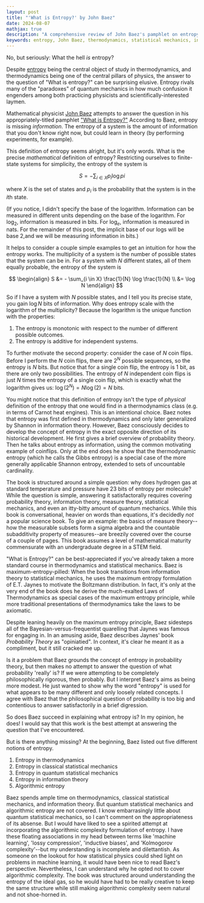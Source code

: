 ```yaml
---
layout: post
title: "'What is Entropy?' by John Baez"
date: 2024-08-07
mathjax: true
description: "A comprehensive review of John Baez's pamphlet on entropy, exploring its mathematical definition, applications in thermodynamics, and connections to information theory. This post delves into the concept of entropy as missing information and its significance across various fields of physics."
keywords: entropy, John Baez, thermodynamics, statistical mechanics, information theory, physics, mathematical physics, probability theory, maximum entropy principle
---
```


No, but seriously: What the hell *is* entropy?

Despite [entropy](https://en.wikipedia.org/wiki/Entropy) being the central object of study in thermodynamics, and thermodynamics being one of the central pillars of physics, the answer to the question of "What is entropy?" can be surprising elusive. Entropy rivals many of the "paradoxes" of quantum mechanics in how much confusion it engenders among both practicing physicists and scientifically-interested laymen.

Mathematical physicist [John Baez](https://math.ucr.edu/home/baez/) attempts to answer the question in his appropriately-titled pamphlet ["What is Entropy?"](https://math.ucr.edu/home/baez/what_is_entropy.pdf) According to Baez, entropy is missing *information*. The entropy of a system is the amount of information that you don't know right now, but could learn in theory (by performing experiments, for example).

This definition of entropy seems alright, but it's only words. What is the precise *mathematical* definition of entropy? Restricting ourselves to finite-state systems for simplicity, the entropy of the system is

$$S = - \sum_{i \in X} p_i \log pi$$

where $X$ is the set of states and $p_i$ is the probability that the system is in the $i$th state. 

(If you notice, I didn't specify the base of the logarithm. Information can be measured in different units depending on the base of the logarithm. For $\log_2$, information is measured in bits. For $\log_e$, information is measured in nats. For the remainder of this post, the implicit base of our logs will be base 2,and we will be measuring information in bits.)

It helps to consider a couple simple examples to get an intuition for how the entropy works. The multiplicity of a system is the number of possible states that the system can be in. For a system with $N$ different states, all of them equally probable, the entropy of the system is 

$$
\begin{align}
S &= - \sum_{i \in X} \frac{1}{N} \log \frac{1}{N} \\
&= \log N
\end{align}
$$

So if I have a system with $N$ possible states, and I tell you its precise state, you gain $\log N$ bits of information. Why does entropy scale with the logarithm of the multiplicity? Because the logarithm is the unique function with the properties:

1. The entropy is monotonic with respect to the number of different possible outcomes.
2. The entropy is additive for independent systems.

To further motivate the second property: consider the case of $N$ coin flips. Before I perform the $N$ coin flips, there are $2^N$ possible sequences, so the entropy is $N$ bits. But notice that for a single coin flip, the entropy is $1$ bit, as there are only two possibilities. The entropy of $N$ independent coin flips is just $N$ times the entropy of a single coin flip, which is exactly what the logarithm gives us: $\log(2^N) = N \log(2) = N$ bits.

You might notice that this definition of entropy isn't the type of *physical* definition of the entropy that one would find in a thermodynamics class (e.g. in terms of Carnot heat engines). This is an intentional choice. Baez notes that entropy was first defined in thermodynamics and only later generalized by Shannon in information theory. However, Baez consciously decides to develop the concept of entropy in the exact opposite direction of its historical development. He first gives a brief overview of probability theory. Then he talks about entropy as information, using the common motivating example of coinflips. Only at the end does he show that the thermodynamic entropy (which he calls the Gibbs entropy) is a special case of the more generally applicable Shannon entropy, extended to sets of uncountable cardinality.

The book is structured around a simple question: why does hydrogen gas at standard temperature and pressure have 23 bits of entropy per molecule? While the question is simple, answering it satisfactorally requires covering probability theory, information theory, measure theory, statistical mechanics, and even an itty-bitty amount of quantum mechanics. While this book is conversational, heavier on words than equations, it's decidedly *not* a popular science book. To give an example: the basics of measure theory--how the measurable subsets form a sigma algebra and the countable subadditivity property of measures--are breezily covered over the course of a couple of pages. This book assumes a level of mathematical maturity commensurate with an undergraduate degree in a STEM field.

"What is Entropy?" can be best-appreciated if you've already taken a more standard course in thermodynamics and statistical mechanics. Baez is maximum-entropy-pilled: When the book transitions from information theory to statistical mechanics, he uses the maximum entropy formulation of E.T. Jaynes to motivate the Boltzmann distribution. In fact, it's only at the very end of the book does he derive the much-exalted Laws of Thermodynamics as special cases of the maximum entropy principle, while more traditional presentations of thermodynamics take the laws to be axiomatic.

Despite leaning heavily on the maximum entropy principle, Baez sidesteps all of the Bayesian-versus-frequentist quarelling that Jaynes was famous for engaging in. In an amusing aside, Baez describes Jaynes' book *Probability Theory* as "opiniatied". In context, it's clear he meant it as a compliment, but it still cracked me up.

Is it a problem that Baez grounds the concept of entropy in probability theory, but then makes no attempt to answer the question of what probability 'really' is? If we were attempting to be completely philosophically rigorous, then probably. But I interpret Baez's aims as being more modest. He just wanted to show why the word "entropy" is used for what appears to be many different and only loosely related concepts. I agree with Baez that the philosophical question of probability is too big and contentious to answer satisfactorily in a brief digression.

So does Baez succeed in explaining what entropy is? In my opinion, he does! I would say that this work is the best attempt at answering the question that I've encountered.

But is there anything missing? At the beginning, Baez listed out five different notions of entropy.

1. Entropy in thermodynamics
2. Entropy in classical statistical mechanics
3. Entropy in quantum statistical mechanics
4. Entropy in information theory
5. Algorithmic entropy

Baez spends ample time on thermodynamics, classical statistical mechanics, and information theory. But quantum statistical mechanics and algorithmic entropy are not covered. I know embarrasingly little about quantum statistical mechanics, so I can't comment on the appropriateness of its absense. But I would have liked to see a spirited attempt at incorporating the algorithmic complexity formulation of entropy. I have these floating associations in my head between terms like 'machine learning', 'lossy compression', 'inductive biases', and 'Kolmogorov complexity'--but my understanding is incomplete and dilettantish. As someone on the lookout for how statistical physics could shed light on problems in machine learning, it would have been nice to read Baez's perspective. Nevertheless, I can understand why he opted not to cover algorithmic complexity. The book was structured around understanding the entropy of the ideal gas, so he would have had to be really creative to keep the same structure while still making algorithmic complexity seem natural and not shoe-horned in.